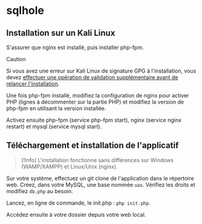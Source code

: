 # sqlhole

## Installation sur un Kali Linux

S'assurer que nginx est installé, puis installer php-fpm.

> [!Caution]
> Si vous avez une erreur sur Kali Linux de signature GPG à l'installation, vous devez [effectuer une opération de validation supplémentaire avant de relancer l'installation](https://www.kali.org/blog/new-kali-archive-signing-key/).

Une fois php-fpm installé, modifiez la configuration de nginx pour activer PHP (lignes à décommenter sur la partie PHP) et modifiez la version de php-fpm en utilisant la version installée.

Activez ensuite php-fpm (service php<version>-fpm start), nginx (service nginx restart) et mysql (service mysql start).

## Téléchargement et installation de l'applicatif

> [!Info]
> L'installation fonctionne sans différences sur Windows (WAMP/XAMPP) et Linux/Unix (nginx).

Sur votre système, effectuez un git clone de l'application dans le répertoire web.
Créez, dans votre MySQL, une base nommée `uas`. Vérifiez les droits et modifiez `db.php` au besoin.

Lancez, en ligne de commande, le init.php : `php init.php`.

Accédez ensuite à votre dossier depuis votre web local.
